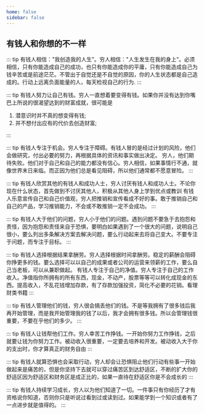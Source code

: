 ```yaml
---
home: false
sidebar: false
---
```


## 有钱人和你想的不一样

::: tip
有钱人相信："我创造我的人生"。穷人相信："人生发生在我的身上"。必须相信，只有你能造成自己的成功，也只有你能造成你的平庸，只有你能造成自己为钱辛苦或是前途茫茫。不管出于自觉还是不自觉的原因，你的人生状态都是自己造成的。行动上远离负面能量的人，每天检视自己的行为.
:::

::: tip
有钱人努力让自己有钱。穷人一直想着要变得有钱。如果你并没有达到你嘴巴上所说的很渴望达到的财富成就，很可能是

1. 潜意识时并不真的想变得有钱;
2. 并不想付出应有的代价去创造财富;

:::

::: tip
有钱人专注于机会。穷人专注于障碍。有钱人冒的是经过计划的风险，他们会做研究，付出必要的努力，再根据具体的资讯和事实做出决定。
穷人，他们期待失败。他们对于自己和自己的能力都没有信心。穷人相信，如果事情行不通，就像世界末日来临。而正因为他们总是看见阻碍，所以他们通常都不愿意冒险。
:::

::: tip
有钱人欣赏其他的有钱人和成功人士，穷人讨厌有钱人和成功人士。不论你现在什么状态，首先做到不讨厌其他人，积极从其他人身上学到优点或教训
有钱人乐意宣传自己和自己价值观，穷人把推销和宣传看成不好的事。敢于推销自己和自己的产品，学习推销能力，不会或不敢推销一定不会成功。
:::

::: tip
有钱人大于他们的问题，穷人小于他们的问题。遇到问题不要急于去抱怨和责怪，因为抱怨和责怪来自于恐惧，要明白如果遇到了一个很大的问题，说明自己很小，要么列出多条解决方案去解决问题，要么行动起来去将自己变大。不要专注于问题，而专注于目标。
:::

::: tip
有钱人选择根据结果拿酬劳。穷人选择根据时间拿酬劳。稳定的薪酬会阻碍你挣更多的钱。要么选择可以以自己的成果或者公司的运营来领薪的工作，要么自己当老板，可以从兼职做起。
有钱人专注于自己的净值。穷人专注于自己的工作收入。净值指你所拥有的所有东西，现金，不动产，股票等等可以转化成现金的东西。提高收入，不乱花钱增加存款，有了存款加强投资，简化不必要的花销。看理财类书籍
:::

::: tip
有钱人管理他们的钱，穷人很会搞丢他们的钱。不是等我拥有了很多钱后我再开始管理，而是我开始管理我的钱了以后，我才会拥有很多钱。所以会管理钱很重要，不要在乎他们的多少。
:::

::: tip
有钱人让钱帮他们工作。穷人幸苦工作挣钱。一开始你努力工作挣钱，之后就要让钱为你努力工作。被动收入很重要，一定要去培养和开发。被动收入大于你的支出时，你才算真正的财务自由
:::

::: tip
有钱人就算恐惧也会采取行动，穷人却会让恐惧阻止他们行动有些事一开始做起来是痛苦的，但是你坚持下去就可以穿过痛苦区到达舒适区，不断的扩大你的舒适区因为舒适区和财务区是成正比的，如果一直待在舒适区你是不会成长的
:::

::: tip
有钱人持续学习成长，穷人以为他们知道了一切。一件事只有你经历了才有资格说你知道，否则你只是听说过看到过或读到过。如果能学到一个知识或者有了一点进步就是值得的。
:::
